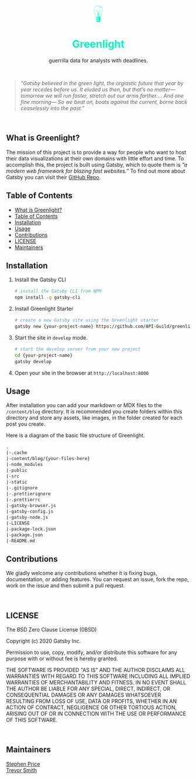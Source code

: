 <p align="center">
  <a href="https://api-guild.github.io/greenlight/">
    <img alt="Gatsby" src="./static/images/greenlight.png" height="45" />
  </a>
</p>
<h1 align="center" style="color: #0DF2C1">
  Greenlight
</h1>
<p align="center">
   guerrilla data for analysts with deadlines.
</p>

<br>

> _"Gatsby believed in the green light, the orgiastic future that year by year recedes before us. It eluded us then, but that’s no matter—tomorrow we will run faster, stretch out our arms farther…. And one fine morning— So we beat on, boats against the current, borne back ceaselessly into the past."_

<br>

## What is Greenlight?

The mission of this project is to provide a way for people who want to host their data visualizations at their own domains with little effort and time. To accomplish this, the project is built using Gatsby, which to quote them is _”a modern web framework for blazing fast websites.”_ To find out more about Gatsby you can visit their [GitHub Repo](https://github.com/gatsbyjs/gatsby).

## Table of Contents

- [What is Greenlight?](#what-is-greenlight)
- [Table of Contents](#table-of-contents)
- [Installation](#installation)
- [Usage](#usage)
- [Contributions](#contributions)
- [LICENSE](#license)
- [Maintainers](#maintainers)

## Installation

1. Install the Gatsby CLI

   ```bash
   # install the Gatsby CLI from NPM
   npm install -g gatsby-cli
   ```

2. Install Greenlight Starter

   ```bash
   # create a new Gatsby site using the Greenlight starter
   gatsby new {your-project-name} https://github.com/API-Guild/greenlight
   ```

3. Start the site in `develop` mode.
   
   ```bash
   # start the develop server from your new project
   cd {your-project-name}
   gatsby develop
   ```

4. Open your site in the browser at `http://localhost:8000`

## Usage

After installation you can add your markdown or MDX files to the `/content/blog` directory. It is recommended you create folders within this directory and store any assets, like images, in the folder created for each post you create.

Here is a diagram of the basic file structure of Greenlight.

```
.
|-.cache
|-content/blog/{your-files-here}
|-node_modules
|-public
|-src
|-static
|-.gitignore
|-.prettierignore
|-.prettierrc
|-gatsby-browser.js
|-gatsby-config.js
|-gatsby-node.js
|-LICENSE
|-package-lock.json
|-package.json
|-README.md
```

## Contributions

We gladly welcome any contributions whether it is fixing bugs, documentation, or adding features. You can request an issue, fork the repo, work on the issue and then submit a pull request.

<br>

## LICENSE

The BSD Zero Clause License (0BSD)

Copyright (c) 2020 Gatsby Inc.

Permission to use, copy, modify, and/or distribute this software for any
purpose with or without fee is hereby granted.

THE SOFTWARE IS PROVIDED "AS IS" AND THE AUTHOR DISCLAIMS ALL WARRANTIES WITH
REGARD TO THIS SOFTWARE INCLUDING ALL IMPLIED WARRANTIES OF MERCHANTABILITY
AND FITNESS. IN NO EVENT SHALL THE AUTHOR BE LIABLE FOR ANY SPECIAL, DIRECT,
INDIRECT, OR CONSEQUENTIAL DAMAGES OR ANY DAMAGES WHATSOEVER RESULTING FROM
LOSS OF USE, DATA OR PROFITS, WHETHER IN AN ACTION OF CONTRACT, NEGLIGENCE OR
OTHER TORTIOUS ACTION, ARISING OUT OF OR IN CONNECTION WITH THE USE OR
PERFORMANCE OF THIS SOFTWARE.

<br>

## Maintainers

[Stephen Price](https://github.com/stephenlprice) <br>
[Trevor Smith](https://github.com/trevorsmithbanjo)
